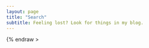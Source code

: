 ```yaml
---
layout: page
title: "Search"
subtitle: Feeling lost? Look for things in my blog.
---
```


<div id="search-box">
    <script async src="https://cse.google.com/cse.js?cx=007329511013463188991:dwuuhyo_y_m"></script>
    <div class="gcse-search"><div>
</div>
{% endraw >